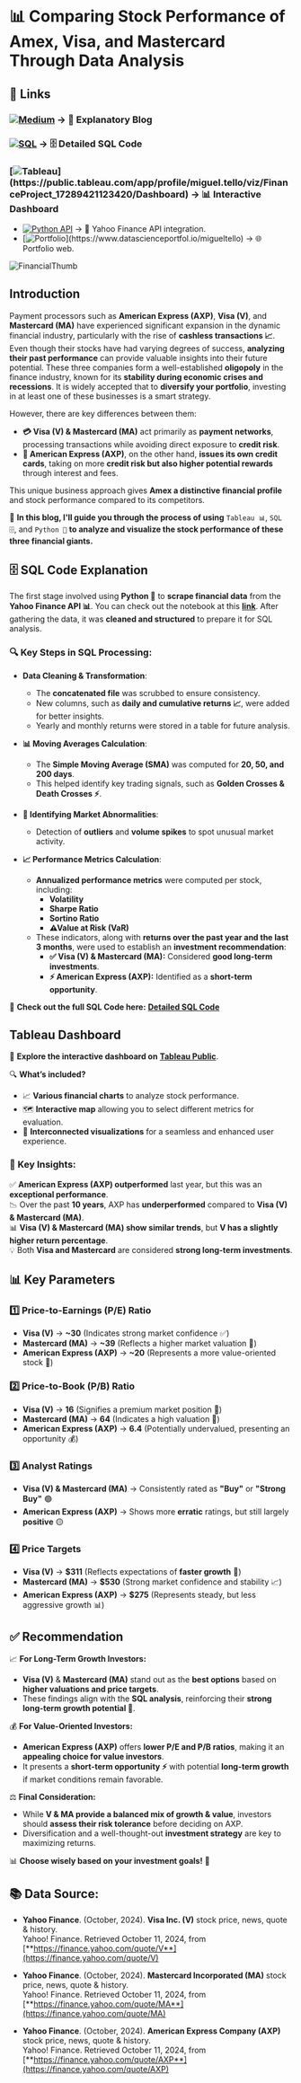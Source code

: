 # 📊 Comparing Stock Performance of Amex, Visa, and Mastercard Through Data Analysis

## 🔗 Links

### [![Medium](https://img.shields.io/badge/Medium-Blog-white?logo=medium&logoColor=white)](https://medium.com/@tellosilvam/comparing-stock-performance-of-amex-visa-and-mastercard-through-data-analysis-491e7acef3fb) → 📝 Explanatory Blog 
### [![SQL](https://img.shields.io/badge/SQL-Code-orange?logo=sqlite&logoColor=white)](https://github.com/tellosilvam/Finance_Investment_Recommendation/blob/77fe6d126cf9c34f4f1fa26f047a2faf384ab0d5/SQLQuery.sql) → 🗄️ Detailed SQL Code
### [![Tableau](https://img.shields.io/badge/Tableau-Dashboard-blue?)](https://public.tableau.com/app/profile/miguel.tello/viz/FinanceProject_17289421123420/Dashboard) → 📊 Interactive Dashboard

- [![Python API](https://img.shields.io/badge/Python-API-yellow?logo=python&logoColor=white)](https://github.com/tellosilvam/Finance_Investment_Recommendation/blob/77fe6d126cf9c34f4f1fa26f047a2faf384ab0d5/API_Financial.ipynb) → 📡 Yahoo Finance API integration.  
- [![Portfolio](https://img.shields.io/badge/Portfolio-Website-purple?)](https://www.datascienceportfol.io/migueltello) → 🌐 Portfolio web.  

![FinancialThumb](thumbnail.png)

## Introduction  

Payment processors such as **American Express (AXP)**, **Visa (V)**, and **Mastercard (MA)** have experienced significant expansion in the dynamic financial industry, particularly with the rise of **cashless transactions 📈**. Even though their stocks have had varying degrees of success, **analyzing their past performance** can provide valuable insights into their future potential. These three companies form a well-established **oligopoly** in the finance industry, known for its **stability during economic crises and recessions**. It is widely accepted that to **diversify your portfolio**, investing in at least one of these businesses is a smart strategy.  

However, there are key differences between them:  

- **💳 Visa (V) & Mastercard (MA)** act primarily as **payment networks**, processing transactions while avoiding direct exposure to **credit risk**.  
- **🏦 American Express (AXP)**, on the other hand, **issues its own credit cards**, taking on more **credit risk but also higher potential rewards** through interest and fees.  

This unique business approach gives **Amex a distinctive financial profile** and stock performance compared to its competitors.  

🚀 **In this blog, I'll guide you through the process of using** `Tableau 📊`, `SQL 🗄️`, and `Python 🐍` **to analyze and visualize the stock performance of these three financial giants.**

## 🗄️ SQL Code Explanation  

The first stage involved using **Python 🐍** to **scrape financial data** from the **Yahoo Finance API 📊**. You can check out the notebook at this [**link**](https://github.com/tellosilvam/Finance_Investment_Recommendation/blob/77fe6d126cf9c34f4f1fa26f047a2faf384ab0d5/API_Financial.ipynb). After gathering the data, it was **cleaned and structured** to prepare it for SQL analysis.  

### 🔍 Key Steps in SQL Processing:  

- **Data Cleaning & Transformation**:  
  - The **concatenated file** was scrubbed to ensure consistency.  
  - New columns, such as **daily and cumulative returns 📈**, were added for better insights.  
  - Yearly and monthly returns were stored in a table for future analysis.  

- **📊 Moving Averages Calculation**:  
  - The **Simple Moving Average (SMA)** was computed for **20, 50, and 200 days**.  
  - This helped identify key trading signals, such as **Golden Crosses & Death Crosses ⚡**.  

- **📌 Identifying Market Abnormalities**:  
  - Detection of **outliers** and **volume spikes** to spot unusual market activity.  

- **📈 Performance Metrics Calculation**:  
  - **Annualized performance metrics** were computed per stock, including:  
    - **Volatility**  
    - **Sharpe Ratio**  
    - **Sortino Ratio**  
    - **⚠Value at Risk (VaR)**  
  - These indicators, along with **returns over the past year and the last 3 months**, were used to establish an **investment recommendation**:  
    - **✅ Visa (V) & Mastercard (MA):** Considered **good long-term investments**.  
    - **⚡ American Express (AXP):** Identified as a **short-term opportunity**.  

🔗 **Check out the full SQL Code here:** [**Detailed SQL Code**](https://github.com/tellosilvam/Finance_Investment_Recommendation/blob/77fe6d126cf9c34f4f1fa26f047a2faf384ab0d5/SQLQuery.sql)  

## Tableau Dashboard  

🚀 **Explore the interactive dashboard on** [**Tableau Public**](https://public.tableau.com/app/profile/miguel.tello/viz/FinanceProject_17289421123420/Dashboard).  

🔍 **What’s included?**  
- 📈 **Various financial charts** to analyze stock performance.  
- 🗺️ **Interactive map** allowing you to select different metrics for evaluation.  
- 🔄 **Interconnected visualizations** for a seamless and enhanced user experience.  

### 📌 Key Insights:  
✅ **American Express (AXP) outperformed** last year, but this was an **exceptional performance**.  
📉 Over the past **10 years**, AXP has **underperformed** compared to **Visa (V) & Mastercard (MA)**.  
📊 **Visa (V) & Mastercard (MA) show similar trends**, but **V has a slightly higher return percentage**.  
💡 Both **Visa and Mastercard** are considered **strong long-term investments**.  

## 📊 Key Parameters  

### 1️⃣ **Price-to-Earnings (P/E) Ratio**  
- **Visa (V)** → **~30** (Indicates strong market confidence ✅)  
- **Mastercard (MA)** → **~39** (Reflects a higher market valuation 🔼)  
- **American Express (AXP)** → **~20** (Represents a more value-oriented stock 🔽)  

### 2️⃣ **Price-to-Book (P/B) Ratio**  
- **Visa (V)** → **16** (Signifies a premium market position 🌟)  
- **Mastercard (MA)** → **64** (Indicates a high valuation 🚀)  
- **American Express (AXP)** → **6.4** (Potentially undervalued, presenting an opportunity 💰)  

### 3️⃣ **Analyst Ratings**  
- **Visa (V) & Mastercard (MA)** → Consistently rated as **"Buy"** or **"Strong Buy"** 🟢  
- **American Express (AXP)** → Shows more **erratic** ratings, but still largely **positive** 🟡  

### 4️⃣ **Price Targets**  
- **Visa (V)** → **$311** (Reflects expectations of **faster growth** 🚀)  
- **Mastercard (MA)** → **$530** (Strong market confidence and stability 📈)  
- **American Express (AXP)** → **$275** (Represents steady, but less aggressive growth 📊)   

## ✅ Recommendation  

📈 **For Long-Term Growth Investors:**  
- **Visa (V)** & **Mastercard (MA)** stand out as the **best options** based on **higher valuations and price targets**.  
- These findings align with the **SQL analysis**, reinforcing their **strong long-term growth potential 🚀**.  

💰 **For Value-Oriented Investors:**  
- **American Express (AXP)** offers **lower P/E and P/B ratios**, making it an **appealing choice for value investors**.  
- It presents a **short-term opportunity ⚡** with potential **long-term growth** if market conditions remain favorable.  

⚖️ **Final Consideration:**  
- While **V & MA provide a balanced mix of growth & value**, investors should **assess their risk tolerance** before deciding on AXP.  
- Diversification and a well-thought-out **investment strategy** are key to maximizing returns.  

📊 **Choose wisely based on your investment goals!** 🚀  

## 📚 Data Source:  

- **Yahoo Finance**. (October, 2024). **Visa Inc. (V)** stock price, news, quote & history.  
  Yahoo! Finance. Retrieved October 11, 2024, from [**https://finance.yahoo.com/quote/V**](https://finance.yahoo.com/quote/V)  

- **Yahoo Finance**. (October, 2024). **Mastercard Incorporated (MA)** stock price, news, quote & history.  
  Yahoo! Finance. Retrieved October 11, 2024, from [**https://finance.yahoo.com/quote/MA**](https://finance.yahoo.com/quote/MA)  

- **Yahoo Finance**. (October, 2024). **American Express Company (AXP)** stock price, news, quote & history.  
  Yahoo! Finance. Retrieved October 11, 2024, from [**https://finance.yahoo.com/quote/AXP**](https://finance.yahoo.com/quote/AXP)  
